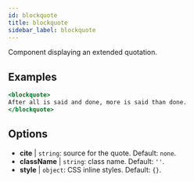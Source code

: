 ```yaml
---
id: blockquote
title: blockquote
sidebar_label: blockquote
---
```


Component displaying an extended quotation.

## Examples

```jsx live
<blockquote>
After all is said and done, more is said than done.
</blockquote>
```

## Options

* __cite__ | `string`: source for the quote. Default: `none`.
* __className__ | `string`: class name. Default: `''`.
* __style__ | `object`: CSS inline styles. Default: `{}`.
